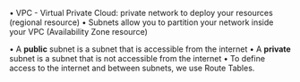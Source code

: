 • VPC - Virtual Private Cloud: private network to deploy your resources
(regional resource)
• Subnets allow you to partition your network inside your VPC
(Availability Zone resource)

• A **public** subnet is a subnet that is accessible from the internet
• A **private** subnet is a subnet that is not accessible from the internet
• To define access to the internet and between subnets, we use Route Tables. 